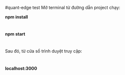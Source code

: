 #quant-edge test
Mở terminal từ đường dẫn project chạy:

**npm install**
#
**npm start**
#
Sau đó, từ cửa sổ trình duyệt truy cập:
#
**localhost:3000**
